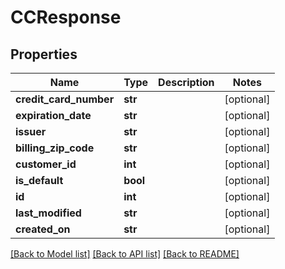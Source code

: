# CCResponse

## Properties
Name | Type | Description | Notes
------------ | ------------- | ------------- | -------------
**credit_card_number** | **str** |  | [optional] 
**expiration_date** | **str** |  | [optional] 
**issuer** | **str** |  | [optional] 
**billing_zip_code** | **str** |  | [optional] 
**customer_id** | **int** |  | [optional] 
**is_default** | **bool** |  | [optional] 
**id** | **int** |  | [optional] 
**last_modified** | **str** |  | [optional] 
**created_on** | **str** |  | [optional] 

[[Back to Model list]](../README.md#documentation-for-models) [[Back to API list]](../README.md#documentation-for-api-endpoints) [[Back to README]](../README.md)



